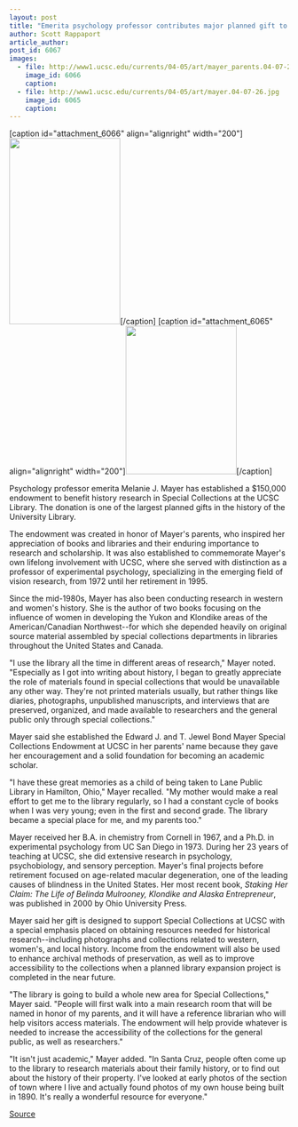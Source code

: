 ```yaml
---
layout: post
title: "Emerita psychology professor contributes major planned gift to support history research at UCSC Library"
author: Scott Rappaport
article_author: 
post_id: 6067
images:
  - file: http://www1.ucsc.edu/currents/04-05/art/mayer_parents.04-07-26.jpg
    image_id: 6066
    caption: 
  - file: http://www1.ucsc.edu/currents/04-05/art/mayer.04-07-26.jpg
    image_id: 6065
    caption: 
---
```


[caption id="attachment_6066" align="alignright" width="200"]<a href="http://dev-ucsc-news.pantheonsite.io/wp-content/uploads/2004/07/mayer_parents.04-07-26.jpg"><img class="size-full wp-image-6066" src="http://dev-ucsc-news.pantheonsite.io/wp-content/uploads/2004/07/mayer_parents.04-07-26.jpg" alt="" width="200" height="335" /></a>[/caption]
[caption id="attachment_6065" align="alignright" width="200"]<a href="http://dev-ucsc-news.pantheonsite.io/wp-content/uploads/2004/07/mayer.04-07-26.jpg"><img class="size-full wp-image-6065" src="http://dev-ucsc-news.pantheonsite.io/wp-content/uploads/2004/07/mayer.04-07-26.jpg" alt="" width="200" height="267" /></a>[/caption]
<p>
  Psychology professor emerita Melanie J. Mayer has established a $150,000 endowment to benefit history research in Special Collections at the UCSC Library. The donation is one of the largest planned gifts in the history of the University Library.
</p>
<p>
  The endowment was created in honor of Mayer's parents, who inspired her appreciation of books and libraries and their enduring importance to research and scholarship. It was also established to commemorate Mayer's own lifelong involvement with UCSC, where she served with distinction as a professor of experimental psychology, specializing in the emerging field of vision research, from 1972 until her retirement in 1995.
</p>
<p>
  Since the mid-1980s, Mayer has also been conducting research in western and women's history. She is the author of two books focusing on the influence of women in developing the Yukon and Klondike areas of the American/Canadian Northwest--for which she depended heavily on original source material assembled by special collections departments in libraries throughout the United States and Canada.
</p>
<p>
  "I use the library all the time in different areas of research," Mayer noted. "Especially as I got into writing about history, I began to greatly appreciate the role of materials found in special collections that would be unavailable any other way. They're not printed materials usually, but rather things like diaries, photographs, unpublished manuscripts, and interviews that are preserved, organized, and made available to researchers and the general public only through special collections."
</p>
<p>
  Mayer said she established the Edward J. and T. Jewel Bond Mayer Special Collections Endowment at UCSC in her parents' name because they gave her encouragement and a solid foundation for becoming an academic scholar.
</p>
<p>
  "I have these great memories as a child of being taken to Lane Public Library in Hamilton, Ohio," Mayer recalled. "My mother would make a real effort to get me to the library regularly, so I had a constant cycle of books when I was very young; even in the first and second grade. The library became a special place for me, and my parents too."
</p>
<p>
  Mayer received her B.A. in chemistry from Cornell in 1967, and a Ph.D. in experimental psychology from UC San Diego in 1973. During her 23 years of teaching at UCSC, she did extensive research in psychology, psychobiology, and sensory perception. Mayer's final projects before retirement focused on age-related macular degeneration, one of the leading causes of blindness in the United States. Her most recent book, <i>Staking Her Claim: The Life of Belinda Mulrooney, Klondike and Alaska Entrepreneur</i>, was published in 2000 by Ohio University Press.
</p>
<p>
  Mayer said her gift is designed to support Special Collections at UCSC with a special emphasis placed on obtaining resources needed for historical research--including photographs and collections related to western, women's, and local history. Income from the endowment will also be used to enhance archival methods of preservation, as well as to improve accessibility to the collections when a planned library expansion project is completed in the near future.
</p>
<p>
  "The library is going to build a whole new area for Special Collections," Mayer said. "People will first walk into a main research room that will be named in honor of my parents, and it will have a reference librarian who will help visitors access materials. The endowment will help provide whatever is needed to increase the accessibility of the collections for the general public, as well as researchers."
</p>
<p>
  "It isn't just academic," Mayer added. "In Santa Cruz, people often come up to the library to research materials about their family history, or to find out about the history of their property. I've looked at early photos of the section of town where I live and actually found photos of my own house being built in 1890. It's really a wonderful resource for everyone."<br>
</p>
<p><a href="http://www1.ucsc.edu/currents/04-05/07-26/mayer.html" title="Permalink to mayer">Source</a></p>
